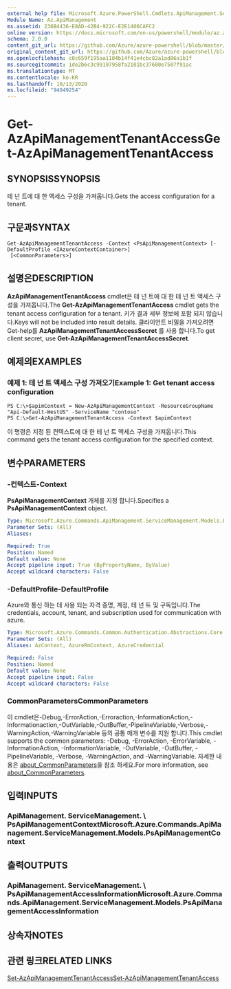 ```yaml
---
external help file: Microsoft.Azure.PowerShell.Cmdlets.ApiManagement.ServiceManagement.dll-Help.xml
Module Name: Az.ApiManagement
ms.assetid: 236B4436-E8AD-42B4-922C-E2E1406CAFC2
online version: https://docs.microsoft.com/en-us/powershell/module/az.apimanagement/get-azapimanagementtenantaccess
schema: 2.0.0
content_git_url: https://github.com/Azure/azure-powershell/blob/master/src/ApiManagement/ApiManagement/help/Get-AzApiManagementTenantAccess.md
original_content_git_url: https://github.com/Azure/azure-powershell/blob/master/src/ApiManagement/ApiManagement/help/Get-AzApiManagementTenantAccess.md
ms.openlocfilehash: c0c659f195aa1104b14f41e4cbc82a1ad86a1b1f
ms.sourcegitcommit: 1de2b6c3c99197958fa2101bc37680e7507f91ac
ms.translationtype: MT
ms.contentlocale: ko-KR
ms.lasthandoff: 10/13/2020
ms.locfileid: "94049254"
---
```

# <span data-ttu-id="cec9d-101">Get-AzApiManagementTenantAccess</span><span class="sxs-lookup"><span data-stu-id="cec9d-101">Get-AzApiManagementTenantAccess</span></span>

## <span data-ttu-id="cec9d-102">SYNOPSIS</span><span class="sxs-lookup"><span data-stu-id="cec9d-102">SYNOPSIS</span></span>
<span data-ttu-id="cec9d-103">테 넌 트에 대 한 액세스 구성을 가져옵니다.</span><span class="sxs-lookup"><span data-stu-id="cec9d-103">Gets the access configuration for a tenant.</span></span>

## <span data-ttu-id="cec9d-104">구문과</span><span class="sxs-lookup"><span data-stu-id="cec9d-104">SYNTAX</span></span>

```
Get-AzApiManagementTenantAccess -Context <PsApiManagementContext> [-DefaultProfile <IAzureContextContainer>]
 [<CommonParameters>]
```

## <span data-ttu-id="cec9d-105">설명은</span><span class="sxs-lookup"><span data-stu-id="cec9d-105">DESCRIPTION</span></span>
<span data-ttu-id="cec9d-106">**AzApiManagementTenantAccess** cmdlet은 테 넌 트에 대 한 테 넌 트 액세스 구성을 가져옵니다.</span><span class="sxs-lookup"><span data-stu-id="cec9d-106">The **Get-AzApiManagementTenantAccess** cmdlet gets the tenant access configuration for a tenant.</span></span>
<span data-ttu-id="cec9d-107">키가 결과 세부 정보에 포함 되지 않습니다.</span><span class="sxs-lookup"><span data-stu-id="cec9d-107">Keys will not be included into result details.</span></span> <span data-ttu-id="cec9d-108">클라이언트 비밀을 가져오려면 Get-help를 **AzApiManagementTenantAccessSecret** 를 사용 합니다.</span><span class="sxs-lookup"><span data-stu-id="cec9d-108">To get client secret, use **Get-AzApiManagementTenantAccessSecret**.</span></span>

## <span data-ttu-id="cec9d-109">예제의</span><span class="sxs-lookup"><span data-stu-id="cec9d-109">EXAMPLES</span></span>

### <span data-ttu-id="cec9d-110">예제 1: 테 넌 트 액세스 구성 가져오기</span><span class="sxs-lookup"><span data-stu-id="cec9d-110">Example 1: Get tenant access configuration</span></span>
```
PS C:\>$apimContext = New-AzApiManagementContext -ResourceGroupName "Api-Default-WestUS" -ServiceName "contoso"
PS C:\>Get-AzApiManagementTenantAccess -Context $apimContext
```

<span data-ttu-id="cec9d-111">이 명령은 지정 된 컨텍스트에 대 한 테 넌 트 액세스 구성을 가져옵니다.</span><span class="sxs-lookup"><span data-stu-id="cec9d-111">This command gets the tenant access configuration for the specified context.</span></span>

## <span data-ttu-id="cec9d-112">변수</span><span class="sxs-lookup"><span data-stu-id="cec9d-112">PARAMETERS</span></span>

### <span data-ttu-id="cec9d-113">-컨텍스트</span><span class="sxs-lookup"><span data-stu-id="cec9d-113">-Context</span></span>
<span data-ttu-id="cec9d-114">**PsApiManagementContext** 개체를 지정 합니다.</span><span class="sxs-lookup"><span data-stu-id="cec9d-114">Specifies a **PsApiManagementContext** object.</span></span>

```yaml
Type: Microsoft.Azure.Commands.ApiManagement.ServiceManagement.Models.PsApiManagementContext
Parameter Sets: (All)
Aliases:

Required: True
Position: Named
Default value: None
Accept pipeline input: True (ByPropertyName, ByValue)
Accept wildcard characters: False
```

### <span data-ttu-id="cec9d-115">-DefaultProfile</span><span class="sxs-lookup"><span data-stu-id="cec9d-115">-DefaultProfile</span></span>
<span data-ttu-id="cec9d-116">Azure와 통신 하는 데 사용 되는 자격 증명, 계정, 테 넌 트 및 구독입니다.</span><span class="sxs-lookup"><span data-stu-id="cec9d-116">The credentials, account, tenant, and subscription used for communication with azure.</span></span>

```yaml
Type: Microsoft.Azure.Commands.Common.Authentication.Abstractions.Core.IAzureContextContainer
Parameter Sets: (All)
Aliases: AzContext, AzureRmContext, AzureCredential

Required: False
Position: Named
Default value: None
Accept pipeline input: False
Accept wildcard characters: False
```

### <span data-ttu-id="cec9d-117">CommonParameters</span><span class="sxs-lookup"><span data-stu-id="cec9d-117">CommonParameters</span></span>
<span data-ttu-id="cec9d-118">이 cmdlet은-Debug,-ErrorAction,-Erroraction,-InformationAction,-Informationaction,-OutVariable,-OutBuffer,-PipelineVariable,-Verbose,-WarningAction,-WarningVariable 등의 공통 매개 변수를 지원 합니다.</span><span class="sxs-lookup"><span data-stu-id="cec9d-118">This cmdlet supports the common parameters: -Debug, -ErrorAction, -ErrorVariable, -InformationAction, -InformationVariable, -OutVariable, -OutBuffer, -PipelineVariable, -Verbose, -WarningAction, and -WarningVariable.</span></span> <span data-ttu-id="cec9d-119">자세한 내용은 [about_CommonParameters](http://go.microsoft.com/fwlink/?LinkID=113216)을 참조 하세요.</span><span class="sxs-lookup"><span data-stu-id="cec9d-119">For more information, see [about_CommonParameters](http://go.microsoft.com/fwlink/?LinkID=113216).</span></span>

## <span data-ttu-id="cec9d-120">입력</span><span class="sxs-lookup"><span data-stu-id="cec9d-120">INPUTS</span></span>

### <span data-ttu-id="cec9d-121">ApiManagement. ServiceManagement. \ PsApiManagementContext</span><span class="sxs-lookup"><span data-stu-id="cec9d-121">Microsoft.Azure.Commands.ApiManagement.ServiceManagement.Models.PsApiManagementContext</span></span>

## <span data-ttu-id="cec9d-122">출력</span><span class="sxs-lookup"><span data-stu-id="cec9d-122">OUTPUTS</span></span>

### <span data-ttu-id="cec9d-123">ApiManagement. ServiceManagement. \ PsApiManagementAccessInformation</span><span class="sxs-lookup"><span data-stu-id="cec9d-123">Microsoft.Azure.Commands.ApiManagement.ServiceManagement.Models.PsApiManagementAccessInformation</span></span>

## <span data-ttu-id="cec9d-124">상속자</span><span class="sxs-lookup"><span data-stu-id="cec9d-124">NOTES</span></span>

## <span data-ttu-id="cec9d-125">관련 링크</span><span class="sxs-lookup"><span data-stu-id="cec9d-125">RELATED LINKS</span></span>

[<span data-ttu-id="cec9d-126">Set-AzApiManagementTenantAccess</span><span class="sxs-lookup"><span data-stu-id="cec9d-126">Set-AzApiManagementTenantAccess</span></span>](./Set-AzApiManagementTenantAccess.md)


